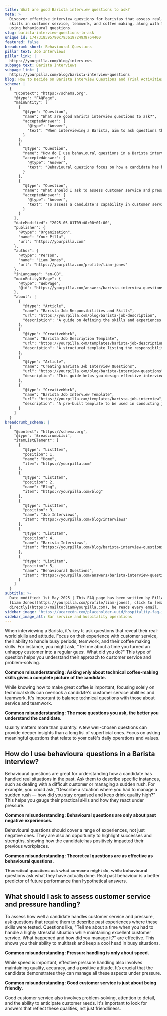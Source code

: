 ```yaml
---
title: What are good Barista interview questions to ask?
meta: >
  Discover effective interview questions for baristas that assess real-world
  skills in customer service, teamwork, and coffee making, along with tips on
  using behavioural questions.
slug: barista-interview-questions-to-ask
unique id: 1747318595790x793619724938764400
featured: false
breadcrumb short: Behavioural Questions
pillar text: Job Interviews
pillar link: |
  https://yourpilla.com/blog/interviews
subpage text: Barista Interviews
subpage link: |
  https://yourpilla.com/blog/barista-interview-questions
blog: How to Decide on Barista Interview Questions and Trial Activities
schema: |
  {
    "@context": "https://schema.org",
    "@type": "FAQPage",
    "mainEntity": [
      {
        "@type": "Question",
        "name": "What are good Barista interview questions to ask?",
        "acceptedAnswer": {
          "@type": "Answer",
          "text": "When interviewing a Barista, aim to ask questions that probe their real-world skills and attitude, such as their experience with customer service, ability to manage busy periods, teamwork, and coffee-making skills. Asking questions like, 'Tell me about a time you turned an unhappy customer into a regular guest. What did you do?', provides insights into their customer service skills and problem-solving approach. It is essential to balance technical questions with those that assess service and teamwork skills."
        }
      },
      {
        "@type": "Question",
        "name": "How do I use behavioural questions in a Barista interview?",
        "acceptedAnswer": {
          "@type": "Answer",
          "text": "Behavioural questions focus on how a candidate has handled real situations in the past. Ask them to describe specific circumstances, such as managing a sudden rush or dealing with a difficult customer. Questions like, 'Describe a situation where you had to manage a sudden rush — how did you stay organised and keep drink quality high?' help gauge practical skills and reaction under pressure. Such questions should encompass a range of experiences, revealing both strengths and how candidates tackle challenges."
        }
      },
      {
        "@type": "Question",
        "name": "What should I ask to assess customer service and pressure handling skills?",
        "acceptedAnswer": {
          "@type": "Answer",
          "text": "To assess a candidate's capability in customer service and pressure handling, ask them to recount past experiences where these skills were tested. Effective questions might include, 'Tell me about a time when you had to handle a highly stressful situation while maintaining excellent customer service. What happened and how did you manage it?' This reveals their ability to multitask and remain composed in busy situations, and highlights their problem-solving, attention to detail, and anticipation of customer needs."
        }
      }
    ],
    "dateModified": "2025-05-01T09:00:00+01:00",
    "publisher": {
      "@type": "Organization",
      "name": "Your Pilla",
      "url": "https://yourpilla.com"
    },
    "author": {
      "@type": "Person",
      "name": "Liam Jones",
      "url": "https://yourpilla.com/profile/liam-jones"
    },
    "inLanguage": "en-GB",
    "mainEntityOfPage": {
      "@type": "WebPage",
      "@id": "https://yourpilla.com/answers/barista-interview-questions-to-ask"
    },
    "about": [
      {
        "@type": "Article",
        "name": "Barista Job Responsibilities and Skills",
        "url": "https://yourpilla.com/blog/barista-job-description",
        "description": "A guide on defining the skills and experiences needed for a Barista position in your café."
      },
      {
        "@type": "CreativeWork",
        "name": "Barista Job Description Template",
        "url": "https://yourpilla.com/templates/barista-job-description",
        "description": "A structured template listing the responsibilities and required skills for Barista positions."
      },
      {
        "@type": "Article",
        "name": "Creating Barista Job Interview Questions",
        "url": "https://yourpilla.com/blog/barista-interview-questions",
        "description": "This guide helps you design effective interview questions to select the best Barista candidates."
      },
      {
        "@type": "CreativeWork",
        "name": "Barista Job Interview Template",
        "url": "https://yourpilla.com/templates/barista-job-interview",
        "description": "A pre-built template to be used in conducting job interviews for the Barista position."
      }
    ]
  }
breadcrumb_schema: |
  {
    "@context": "https://schema.org",
    "@type": "BreadcrumbList",
    "itemListElement": [
      {
        "@type": "ListItem",
        "position": 1,
        "name": "Home",
        "item": "https://yourpilla.com"
      },
      {
        "@type": "ListItem",
        "position": 2,
        "name": "Blog",
        "item": "https://yourpilla.com/blog"
      },
      {
        "@type": "ListItem",
        "position": 3,
        "name": "Job Interviews",
        "item": "https://yourpilla.com/blog/interviews"
      },
      {
        "@type": "ListItem",
        "position": 4,
        "name": "Barista Interviews",
        "item": "https://yourpilla.com/blog/barista-interview-questions"
      },
      {
        "@type": "ListItem",
        "position": 5,
        "name": "Behavioural Questions",
        "item": "https://yourpilla.com/answers/barista-interview-questions-to-ask"
      }
    ]
  }
subtitle: >-
  Date modified: 1st May 2025 | This FAQ page has been written by Pilla Founder,
  [Liam Jones](https://yourpilla.com/profile/liam-jones), click to [email Liam
  directly](https://mailto:liam@yourpilla.com), he reads every email.
sidebar_image: 'https://ucarecdn.com/placeholder-uuid/hospitality-faq-image.jpg'
sidebar_image_alt: Bar service and hospitality operations
---
```

When interviewing a Barista, it's key to ask questions that reveal their real-world skills and attitude. Focus on their experience with customer service, their ability to handle busy periods, teamwork, and their coffee making skills. For instance, you might ask, "Tell me about a time you turned an unhappy customer into a regular guest. What did you do?" This type of question helps you understand their approach to customer service and problem-solving.

**Common misunderstanding: Asking only about technical coffee-making skills gives a complete picture of the candidate.**

While knowing how to make great coffee is important, focusing solely on technical skills can overlook a candidate's customer service abilities and teamwork. It's important to balance technical questions with those about service and teamwork.

**Common misunderstanding: The more questions you ask, the better you understand the candidate.**

Quality matters more than quantity. A few well-chosen questions can provide deeper insights than a long list of superficial ones. Focus on asking meaningful questions that relate to your café's daily operations and values.

## How do I use behavioural questions in a Barista interview?

Behavioural questions are great for understanding how a candidate has handled real situations in the past. Ask them to describe specific instances, such as dealing with a difficult customer or managing a sudden rush. For example, you could ask, "Describe a situation where you had to manage a sudden rush — how did you stay organised and keep drink quality high?" This helps you gauge their practical skills and how they react under pressure.

**Common misunderstanding: Behavioural questions are only about past negative experiences.**

Behavioural questions should cover a range of experiences, not just negative ones. They are also an opportunity to highlight successes and strengths, showing how the candidate has positively impacted their previous workplaces.

**Common misunderstanding: Theoretical questions are as effective as behavioural questions.**

Theoretical questions ask what someone might do, while behavioural questions ask what they have actually done. Real past behaviour is a better predictor of future performance than hypothetical answers.

## What should I ask to assess customer service and pressure handling?

To assess how well a candidate handles customer service and pressure, ask questions that require them to describe past experiences where these skills were tested. Questions like, "Tell me about a time when you had to handle a highly stressful situation while maintaining excellent customer service. What happened and how did you manage it?" are effective. This shows you their ability to multitask and keep a cool head in busy situations.

**Common misunderstanding: Pressure handling is only about speed.**

While speed is important, effective pressure handling also involves maintaining quality, accuracy, and a positive attitude. It’s crucial that the candidate demonstrates they can manage all these aspects under pressure.

**Common misunderstanding: Good customer service is just about being friendly.**

Good customer service also involves problem-solving, attention to detail, and the ability to anticipate customer needs. It's important to look for answers that reflect these qualities, not just friendliness.
